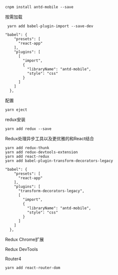 ```
cnpm install antd-mobile --save
```

按需加载

```
 yarn add babel-plugin-import --save-dev
```

```
"babel": {
    "presets": [
      "react-app"
    ],
    "plugins": [
      [
        "import",
        {
          "libraryName": "antd-mobile",
          "style": "css"
        }
      ]
    ]
  },
```

配置

```
yarn eject
```

redux安装

```
yarn add redux --save
```

Redux处理异步工具以及更优雅的和React结合

```
yarn add redux-thunk
yarn add redux-devtools-extension
yarn add react-redux
yarn add babel-plugin-transform-decorators-legacy
```

```
"babel": {
    "presets": [
      "react-app"
    ],
    "plugins": [
      "transform-decorators-legacy",
      [
        "import",
        {
          "libraryName": "antd-mobile",
          "style": "css"
        }
      ]
    ]
  },
```

Redux Chrome扩展

Redux DevTools

Router4

```
yarn add react-router-dom
```



